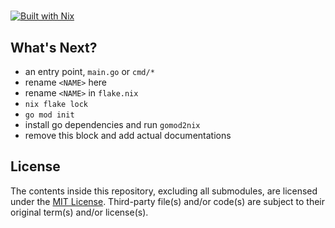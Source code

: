 # <NAME>

[![Built with Nix](https://builtwithnix.org/badge.svg)](https://builtwithnix.org)

## What's Next?

- an entry point, `main.go` or `cmd/*`
- rename `<NAME>` here
- rename `<NAME>` in `flake.nix`
- `nix flake lock`
- `go mod init`
- install go dependencies and run `gomod2nix`
- remove this block and add actual documentations

## License

The contents inside this repository, excluding all submodules, are licensed under the [MIT License](license.md).
Third-party file(s) and/or code(s) are subject to their original term(s) and/or license(s).
